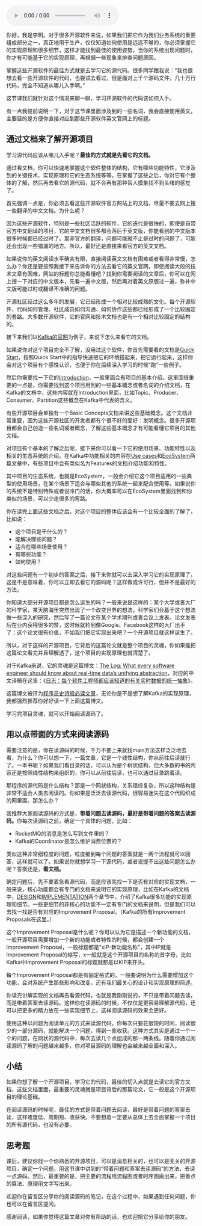 <audio title="09 _ 学习开源代码该如何入手？" src="https://static001.geekbang.org/resource/audio/88/b3/88e3de103ed4561832f9be077ce143b3.mp3" controls="controls"></audio> 
<p>你好，我是李玥。对于很多开源软件来说，如果我们把它作为我们业务系统的重要组成部分之一，真正地用于生产，仅仅知道如何使用是远远不够的，你必须掌握它的实现原理和很多细节，这样才能找到最佳的使用姿势，当你的系统出现问题时，你才有可能基于它的实现原理，再根据一些现象来排查问题原因。</p><p>掌握这些开源软件的最佳方式就是去学习它的源代码。很多同学跟我说：“我也很想去看一些开源软件的代码，也尝试去看过，但是面对上千个源码文件，几十万行代码，完全不知道从哪儿入手啊。”</p><p>这节课我们就针对这个情况来聊一聊，学习开源软件的代码该如何入手。</p><p>有一点我提前说明一下，对于这节课里面涉及到的一些名词，我会直接使用英文，主要目的是方便你直接对应到那些开源软件英文官网上的标题。</p><h2>通过文档来了解开源项目</h2><p>学习源代码应该从哪儿入手呢？<strong>最佳的方式就是先看它的文档。</strong></p><p>通过看文档，你可以快速地掌握这个软件整体的结构，它有哪些功能特性，它涉及到的关键技术、实现原理和它的生态系统等等。在掌握了这些之后，你对它有个整体的了解，然后再去看它的源代码，就不会再有那种盲人摸象找不到头绪的感觉了。</p><p>首先强调一点是，你必须去看这些开源软件官方网站上的文档，尽量不要去网上搜一些翻译的中文文档。为什么呢？</p><!-- [[[read_end]]] --><p>因为这些开源软件，特别是一些社区活跃的软件，它的迭代是很快的，即使是自带官方中文翻译的项目，它的中文文档很多都会落后于英文版，你能看到的中文版本很多时候都已经过时了。那非官方的翻译，问题可能就不止是过时的问题了，可能还会出现一些错漏的地方。所以，最好还是直接来看官方的英文文档。</p><p>如果说你的英文阅读水平确实有限，直接阅读英文文档有困难或者看得非常慢，怎么办？你还是要按照我接下来告诉你的方法去看它的英文官网，即使阅读大段的技术文章有困难，网站的标题你总能看懂吧？找到你需要阅读的文章后，你可以在网上搜一下对应的中文版本，先看一遍中文版，然后再对着英文原版过一遍，弥补中文版可能过时或翻译不准确的问题。</p><p>开源社区经过这么多年的发展，它已经形成一个相对比较成熟的文化。每个开源软件，代码如何管理、社区成员如何沟通、如何协作这些都已经形成了一个比较固定的套路。大多数开源软件，它的官网和技术文档也是有一个相对比较固定的结构的。</p><p>接下来我们以<a href="http://kafka.apache.org">Kafka的官网</a>为例子，来说下怎么来看它的文档。</p><p>如果说你对这个项目完全不了解，没用过这个软件，你首先需要看的文档是<a href="http://kafka.apache.org/documentation/#quickstart">Quick Start</a>，按照Quick Start中的指导快速把它的环境搭起来，把它运行起来，这样你会对这个项目有个感性认识，也便于你在后续深入学习的时候“跑”一些例子。</p><p>然后你需要找一下它的<a href="http://kafka.apache.org/documentation/#introduction">Introduction</a>，一般里面会有项目的基本介绍。这里面很重要的一点是，你需要找到这个项目用到的一些基本概念或者名词的介绍文档，在Kafka的文档中，这些内容就在Introduction里面，比如Topic、Producer、 Consumer、Partition这些概念在Kafka中代表的含义。</p><p>有些开源项目会单独有一个Basic Concepts文档来讲这些基础概念。这个文档非常重要，因为这些开源社区的开发者都有个很不好的爱好：发明概念。很多开源项目都会自己创造一些名词或者概念，了解这些基本概念才有可能看懂它项目的其他文档。</p><p>对项目有个基本的了解之后呢，接下来你可以看一下它的使用场景、功能特性以及相关的生态系统的介绍。在Kafka中功能相关的内容在<a href="http://kafka.apache.org/documentation/#uses">Use cases</a>和<a href="http://cwiki.apache.org/confluence/display/KAFKA/Ecosystem">EcoSystem</a>两篇文章中，有些项目中会有类似名为Features的文档介绍功能和特性。</p><p>其中项目的生态系统，也就是EcoSystem，一般会介绍它这个项目适用的一些典型的使用场景，在某个场景下适合与哪些其他的系统一起来配合使用等。如果说你的系统不是特别特殊或者说冷门的话，你大概率可以在EcoSystem里面找到和你类似的场景，可以少走很多的弯路。</p><p>你在读完上面这些文档之后，对这个项目的整体应该会有一个比较全面的了解了，比如说：</p><ul>
<li>这个项目是干什么的？</li>
<li>能解决哪些问题？</li>
<li>适合在哪些场景使用？</li>
<li>有哪些功能？</li>
<li>如何使用？</li>
</ul><p>对这些问题有一个初步的答案之后，接下来你就可以去深入学习它的实现原理了。这是不是意味着，你可以立即去看它的源码呢？这样做或许可行，但并不是最好的方法。</p><p>你知道大部分开源项目都是怎么诞生的吗？一般来说是这样的：某个大学或者大厂的科学家，某天脑海里突然出现了一个改变世界的想法，科学家们会基于这个想法做一些深入的研究，然后写了一篇论文在某个学术期刊或者会议上发表。论文发表后在业内获得很多的赞，这时候就轮到像Google、Facebook这样的大厂出手了：这个论文很有价值，不如我们把它实现出来吧？一个开源项目就这样诞生了。</p><p>所以，对于这样的开源项目，它背后的这篇论文就是整个项目的灵魂，你如果能把这篇论文看完并且理解透了，这个项目的实现原理也就清楚了。</p><p>对于Kafka来说，它的灵魂是这篇博文：<a href="http://engineering.linkedin.com/distributed-systems/log-what-every-software-engineer-should-know-about-real-time-datas-unifying">The Log: What every software engineer should know about real-time data’s unifying abstraction</a>，对应的中文译稿在这里：《<a href="http://www.kancloud.cn/kancloud/log-real-time-datas-unifying/58708">日志：每个软件工程师都应该知道的有关实时数据的统一抽象</a>》。</p><p>这篇博文被评为<a href="http://bryanpendleton.blogspot.hk/2014/01/the-log-epic-software-engineering.html">程序员史诗般必读文章</a>，无论你是不是想了解Kafka的实现原理，我都强烈推荐你好好读一下上面这篇博文。</p><p>学习完项目灵魂，就可以开始阅读源码了。</p><h2>用以点带面的方式来阅读源码</h2><p>需要注意的是，你在读源码的时候，千万不要上来就找main方法这样泛泛地去看，为什么？你可以想一下，一篇文章，它是一个线性结构，你从前往后读就行了。一本书呢？如果我们看目录的话，可以认为是个树状结构，但大多数的书的内容还是按照线性结构来组织的，你可以从前往后读，也可以通过目录跳着读。</p><p>那程序的源代码是什么结构？那是一个网状结构，关系错综复杂，所以这种结构是非常不适合人类去阅读的。你如果是泛泛去读源代码，很容易迷失在这个代码织成的网里面。那怎么办？</p><p>我推荐大家阅读源码的方式是，<strong>带着问题去读源码，最好是带着问题的答案去读源码。</strong>你每次读源码之前，确定一个具体的问题，比如：</p><ul>
<li>RocketMQ的消息是怎么写到文件里的？</li>
<li>Kafka的Coordinator是怎么维护消费位置的？</li>
</ul><p>类似这种非常细粒度的问题，粒度细到每个问题的答案就是一两个流程就可以回答，这样就可以了。如果说你就想学习一下源代码，或者说提不出这些问题怎么办呢？答案还是，<strong>看文档。</strong></p><p>确定问题后，先不要着急看源代码，而是应该先找一下是否有对应的实现文档，一般来说，核心功能都会有专门的文档来说明它的实现原理，比如在Kafka的文档中，<a href="http://kafka.apache.org/documentation/#design">DESIGN</a>和<a href="http://kafka.apache.org/documentation/#implementation">IMPLEMENTATION</a>两个章节中，介绍了Kafka很多功能的实现原理和细节。一些更细节的非核心的功能不一定有专门的文档来说明，但是我们可以去找一找是否有对应的Improvement Proposal。（Kafka的所有Improvement Proposals在<a href="http://cwiki.apache.org/confluence/display/KAFKA/Kafka+Improvement+Proposals">这里</a>。）</p><p>这个Improvement Proposal是什么呢？你可以认为它是描述一个新功能的文档，一般开源项目需要增加一个新的功能或者特性的时候，都会创建一个Improvement Proposal，一般标题都是"xIP-新功能名称"，其中IP就是Improvement Proposal的缩写，x一般就是这个开源项目的名称的首字母，比如Kafka中Improvement Proposal的标题就都是以KIP来开头。</p><p>每个Improvement Proposal都是有固定格式的，一般要说明为什么需要增加这个功能，会对系统产生那些影响和改变，还有我们最关心的设计和实现原理的简述。</p><p>你读完讲解实现的文档再去看源代码，也就是我刚刚说的，不只是带着问题去读，而是带着答案去读源码。这样你在读源码的时候，不仅仅是更容易理解源代码，还可以把更多的精力放在一些实现细节上，这样阅读源码的效果会更好。</p><p>使用这种以问题为阅读单元的方式来读源代码，你每次只要花很短的时间，阅读很少的一部分源码，就能解决一个问题，得到一些收获。这种方式其实是通过一个一个的问题，在网状的源代码中，每次去读几个点组成的那一两条线。随着你通过阅读源码了解的问题越来越多，你对项目源码的理解也会越来越全面和深入。</p><h2>小结</h2><p>如果你想了解一个开源项目，学习它的代码，最佳的切入点就是去读它的官方文档，这些文档里面，最重要的灵魂就是项目背后的那篇论文，它一般是这个开源项目的理论基础。</p><p>在阅读源码的时候呢，最佳的方式是带着问题去阅读，最好是带着问题的答案去读，这样难度低、周期短、收获快。不要想着一定要从总体上去全面掌握一个项目的所有源代码，也没有必要。</p><h2>思考题</h2><p>课后，建议你找一个你熟悉的开源项目，可以是消息相关的，也可以是无关的开源项目，确定一个问题，用这节课中讲到的“带着问题和答案去读源码”的方法，去读一点源码。然后，最重要的是，把主要的流程用流程图或者时序图画出来，把重点的算法、原理用文字写出来。</p><p>欢迎你在留言区分享你的阅读源码的笔记，在这个过程中，如果遇到任何问题，你也可以在留言区提问。</p><p>感谢阅读，如果你觉得这篇文章对你有帮助的话，也欢迎把它分享给你的朋友。</p><p></p>